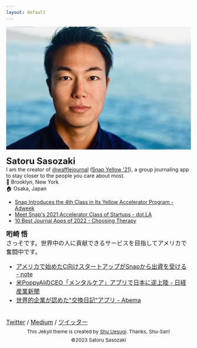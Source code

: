 ```yaml
---
layout: default
---
```

<img class="roundrect" src="images/warm_rectangle.jpeg" alt="Satoru Sasozaki">
<meta name="p:domain_verify" content="baead29bca41d8a04882e12d264019d6"/>
<script src="https://cdn.jsdelivr.net/npm/mailtoui@1.0.1/dist/mailtoui-min.js"></script>

<strong><font size="5">Satoru Sasozaki</font></strong><br>
I am the creator of <a href="https://www.wafflejournal.com/" target="\_blank">@wafflejournal</a> (<a href="https://www.adweek.com/media/snap-introduces-the-4th-class-in-its-yellow-accelerator-program/" target="\_blank">Snap Yellow '21</a>), a group journaling app to stay closer to the people you care about most. 
<br>
📍 Brooklyn, New York<br>
🏠 Osaka, Japan
* <a href="https://www.adweek.com/media/snap-introduces-the-4th-class-in-its-yellow-accelerator-program/" target="\_blank">Snap Introduces the 4th Class in Its Yellow Accelerator Program - Adweek </a>
* <a href="https://dot.la/snap-yellow-accelerator-2021-2650557659.html" target="\_blank">Meet Snap's 2021 Accelerator Class of Startups - dot.LA </a>
* <a href="https://www.choosingtherapy.com/best-journal-apps/" target="\_blank">10 Best Journal Apps of 2022 - Choosing Therapy</a>

<strong><font size="4">哘崎 悟</font></strong><br><font size="3">
さっそです。世界中の人に貢献できるサービスを目指してアメリカで奮闘中です。
* <font size="3"><a href="https://note.com/sa10r/n/n5902417a57c0" target="\_blank">アメリカで始めたC向けスタートアップがSnapから出資を受ける - note</a></font>
* <font size="3"><a href="https://www.nikkei.com/article/DGXZQOUF160PD0W2A011C2000000/" target="\_blank">米PoppyAIのCEO「メンタルケア」アプリで日本に逆上陸 - 日経産業新聞</a></font>
* <font size="3"><a href="https://news.yahoo.co.jp/articles/f990e54e71eef0d2a38c7bbe0e8ca87fbeb2b991" target="\_blank">世界的企業が認めた"交換日記"アプリ - Abema</a></font>
  

<br>
<a href="https://twitter.com/ssasozaki">Twitter</a> / <a href="https://medium.com/@satorusasozaki">Medium</a> / <font size="3"><a href="https://twitter.com/satorusasozaki"> ツイッター </a></font>

<center><sub>This Jekyll theme is created by <a href="http://chibicode.com/" target="\_blank">Shu Uesugi</a>. Thanks, Shu-San!</sub></center>

<center><sub> ©2023 Satoru Sasozaki </sub></center>

